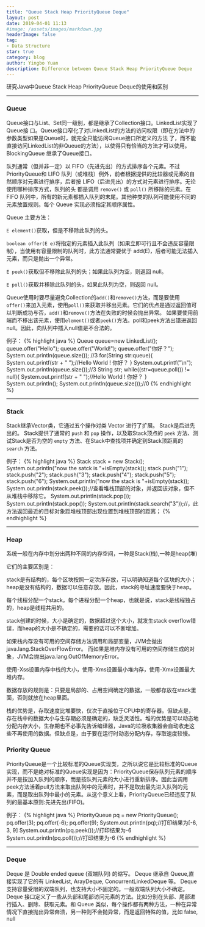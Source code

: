 ```yaml
---
title: "Queue Stack Heap PriorityQueue Deque"
layout: post
date: 2019-04-01 11:13
#image: /assets/images/markdown.jpg
headerImage: false
tag:
- Data Structure
star: true
category: blog
author: Yingbo Yuan
description: Difference between Queue Stack Heap PriorityQueue Deque
---
```

研究Java中Queue Stack Heap PriorityQueue Deque的使用和区别

---

### Queue
Queue接口与List、Set同一级别，都是继承了Collection接口。LinkedList实现了Queue接 口。Queue接口窄化了对LinkedList的方法的访问权限（即在方法中的参数类型如果是Queue时，就完全只能访问Queue接口所定义的方法 了，而不能直接访问LinkedList的非Queue的方法），以使得只有恰当的方法才可以使用。BlockingQueue 继承了Queue接口。

队列通常（但并非一定）以 FIFO（先进先出）的方式排序各个元素。不过PriorityQueue和 LIFO 队列（或堆栈）例外，前者根据提供的比较器或元素的自然顺序对元素进行排序，后者按 LIFO（后进先出）的方式对元素进行排序。无论使用哪种排序方式，队列的头 都是调用 `remove()` 或 `poll()` 所移除的元素。在 FIFO 队列中，所有的新元素都插入队列的末尾。其他种类的队列可能使用不同的元素放置规则。每个 Queue 实现必须指定其顺序属性。

Queue 主要方法：

`E element()`获取，但是不移除此队列的头。

`boolean offer(E e)`将指定的元素插入此队列（如果立即可行且不会违反容量限制），当使用有容量限制的队列时，此方法通常要优于 add(E)，后者可能无法插入元素，而只是抛出一个异常。

`E peek()`获取但不移除此队列的头；如果此队列为空，则返回 null。

`E poll()`获取并移除此队列的头，如果此队列为空，则返回 null。

Queue使用时要尽量避免Collection的`add()`和`remove()`方法，而是要使用`offer()`来加入元素，使用`poll()`来获取并移出元素。它们的优点是通过返回值可以判断成功与否，`add()`和`remove()`方法在失败的时候会抛出异常。 如果要使用前端而不移出该元素，使用`element()`或者`peek()`方法。poll和peek方法出错进返回null。因此，向队列中插入null值是不合法的。

例子：
{% highlight java %}
Queue<String> queue=new LinkedList<String>();
queue.offer("Hello");
queue.offer("World!");
queue.offer("你好？");
System.out.println(queue.size()); //3
for(String str:queue){
    System.out.printf(str + "  ");//Hello World ! 你好？
}
System.out.printf("\n");
System.out.println(queue.size());//3
String str;
while((str=queue.poll()) != null){
    System.out.printf(str + "  ");//Hello World ! 你好？
}
System.out.println();
System.out.println(queue.size());//0
{% endhighlight %}

---

### Stack
Stack继承Vector类，它通过五个操作对类 Vector 进行了扩展。 Stack是后进先出的。 Stack提供了通常的 `push` 和 `pop` 操作，以及取Stack顶点的 `peek` 方法、测试Stack是否为空的 `empty` 方法、在Stack中查找项并确定到Stack顶距离的 `search` 方法。

例子：
{% highlight java %}
Stack<String> stack = new Stack<String>();
System.out.println("now the satck is "+isEmpty(stack));
stack.push("1");
stack.push("2");
stack.push("3");
stack.push("4");
stack.push("5");
stack.push("6");
System.out.println("now the stack is "+isEmpty(stack));
System.out.println(stack.peek());//查看堆栈顶部的对象，并返回该对象，但不从堆栈中移除它。
System.out.println(stack.pop());
System.out.println(stack.pop());
System.out.println(stack.search("3"));//，此方法返回最近的目标对象距堆栈顶部出现位置到堆栈顶部的距离；
{% endhighlight %}

---

### Heap
系统一般在内存中划分出两种不同的内存空间，一种是Stack(栈),一种是heap(堆)

它们的主要区别是：

stack是有结构的，每个区块按照一定次序存放，可以明确知道每个区块的大小；heap是没有结构的，数据可以任意存放。因此，stack的寻址速度要快于heap。

每个线程分配一个stack，每个进程分配一个heap，也就是说，stack是线程独占的，heap是线程共用的。

stack创建的时候，大小是确定的，数据超过这个大小，就发生stack overflow错误，而heap的大小是不确定的，需要的话可以不断增加。

如果栈内存没有可用的空间存储方法调用和局部变量，JVM会抛出java.lang.StackOverFlowError。
而如果是堆内存没有可用的空间存储生成的对象，JVM会抛出java.lang.OutOfMemoryError。

使用-Xss设置内存中栈的大小，使用-Xms设置最小堆内存，使用-Xmx设置最大堆内存。

数据存放的规则是：只要是局部的、占用空间确定的数据，一般都存放在stack里面，否则就放在heap里面。

栈的优势是，存取速度比堆要快，仅次于直接位于CPU中的寄存器。但缺点是，存在栈中的数据大小与生存期必须是确定的，缺乏灵活性。堆的优势是可以动态地分配内存大小，生存期也不必事先告诉编译器，Java的垃圾收集器会自动收走这些不再使用的数据。但缺点是，由于要在运行时动态分配内存，存取速度较慢。

### Priority Queue

PriorityQueue是一个比较标准的Queue实现类，之所以说它是比较标准的Queue实现，而不是绝对标准的Queue实现是因为：PriorityQueue保存队列元素的顺序并不是按加入队列的顺序，而是按队列元素的大小进行重新排序。因此当调用peek方法活着pull方法来取出队列中的元素时，并不是取出最先进入队列的元素，而是取出队列中最小的元素。从这个意义上看，PriorityQueue已经违反了队列的最基本原则:先进先出(FIFO)。

例子：
{% highlight java %}
PriorityQueue<Integer> pq = new PriorityQueue<Integer>();
            pq.offer(3);
            pq.offer(-6);
            pq.offer(9);
            System.out.println(pq);//打印结果为[-6, 3, 9]
            System.out.println(pq.peek());//打印结果为-6
            System.out.println(pq.poll());//打印结果为-6
{% endhighlight %}

---

### Deque

Deque 是 Double ended queue (双端队列) 的缩写。
Deque 继承自 Queue,直接实现了它的有 LinkedList, ArayDeque, ConcurrentLinkedDeque 等。
Deque 支持容量受限的双端队列，也支持大小不固定的。一般双端队列大小不确定。
Deque 接口定义了一些从头部和尾部访问元素的方法。比如分别在头部、尾部进行插入、删除、获取元素。和 Queue 类似，每个操作都有两种方法，一种在异常情况下直接抛出异常奔溃，另一种则不会抛异常，而是返回特殊的值，比如 false, null

